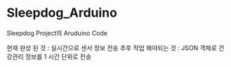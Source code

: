 # Sleepdog_Arduino

Sleepdog Project의 Aruduino Code

현재 완성 된 것 : 실시간으로 센서 정보 전송
추후 작업 해야되는 것 : JSON 객체로 건강관리 정보를 1 시간 단위로 전송
